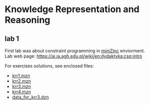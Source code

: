 

# Knowledge Representation and Reasoning

## lab 1

First lab was about constraint programming in [miniZinc](http://www.minizinc.org) enviorment.  
Lab web page: <https://ai.ia.agh.edu.pl/wiki/en:dydaktyka:csp:intro>  
  
For exercises solutions, see enclosed files:
 - [krr1.mzn](krr1.mzn)
 - [krr2.mzn](krr2.mzn)
 - [krr3.mzn](krr3.mzn)
 - [krr4.mzn](krr4.mzn)
 - [data_for_krr3.dzn](data_for_krr3.dzn)

